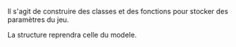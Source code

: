 Il s'agit de construire des classes et des fonctions pour stocker des paramètres du jeu.

La structure reprendra celle du modele.